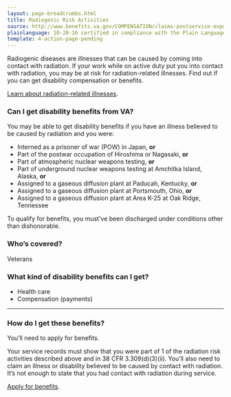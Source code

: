 ```yaml
---
layout: page-breadcrumbs.html
title: Radiogenic Risk Activities
source: http://www.benefits.va.gov/COMPENSATION/claims-postservice-exposures-environmental_hazards.asp,http://www.benefits.va.gov/COMPENSATION/claims-postservice-exposures-radiogenic_diseases.asp
plainlanguage: 10-28-16 certified in compliance with the Plain Language Act
template: 4-action-page-pending
---
```


Radiogenic diseases are illnesses that can be caused by coming into contact with radiation. If your work while on active duty put you into contact with radiation, you may be at risk for radiation-related illnesses. Find out if you can get disability compensation or benefits. 

[Learn about radiation-related illnesses](http://www.ecfr.gov/cgi-bin/text-idx?rgn=div5&node=38:1.0.1.1.4#se38.1.3_1309). 

<div class="call-out" markdown="1">

### Can I get disability benefits from VA?

You may be able to get disability benefits if you have an illness believed to be caused by radiation and you were: 
- Interned as a prisoner of war (POW) in Japan, **or**
- Part of the postwar occupation of Hiroshima or Nagasaki, **or**
- Part of atmospheric nuclear weapons testing, **or**
- Part of underground nuclear weapons testing at Amchitka Island, Alaska, **or**
- Assigned to a gaseous diffusion plant at Paducah, Kentucky, **or**
- Assigned to a gaseous diffusion plant at Portsmouth, Ohio, **or**
- Assigned to a gaseous diffusion plant at Area K-25 at Oak Ridge, Tennessee

To qualify for benefits, you must've been discharged under conditions other than dishonorable.

### Who’s covered?
Veterans

</div>

### What kind of disability benefits can I get?

- Health care
- Compensation (payments)

------

### How do I get these benefits?

You’ll need to apply for benefits.

Your service records must show that you were part of 1 of the radiation risk activities described above and in 38 CFR 3.309(d)(3)(ii). You’ll also need to claim an illness or disability believed to be caused by contact with radiation. It’s not enough to state that you had contact with radiation during service.

[Apply for benefits](/disability-benefits/apply-for-benefits/).
